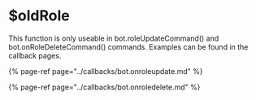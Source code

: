# $oldRole

This function is only useable in bot.roleUpdateCommand\(\) and bot.onRoleDeleteCommand\(\) commands. Examples can be found in the callback pages.

{% page-ref page="../callbacks/bot.onroleupdate.md" %}

{% page-ref page="../callbacks/bot.onroledelete.md" %}

